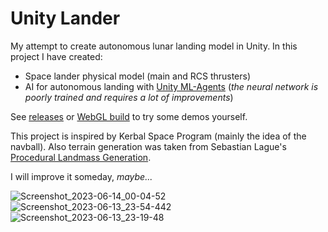 # Unity Lander
My attempt to create autonomous lunar landing model in Unity. In this project I have created:
- Space lander physical model (main and RCS thrusters)
- AI for autonomous landing with [Unity ML-Agents](https://unity.com/ru/products/machine-learning-agents) (*the neural network is poorly trained and requires a lot of improvements*)

See [releases](https://github.com/IliaTrofimov/UnityAutoLander/releases) or [WebGL build](https://github.com/IliaTrofimov/UnityAutoLander/blob/main/WebGLBuild/demo_web/index.html) to try some demos yourself.


This project is inspired by Kerbal Space Program (mainly the idea of the navball). Also terrain generation was taken from 
Sebastian Lague's [Procedural Landmass Generation](https://github.com/SebLague/Procedural-Landmass-Generation).

I will improve it someday, *maybe...*

![Screenshot_2023-06-14_00-04-52](https://github.com/IliaTrofimov/UnityAutoLander/assets/39233120/8fc2d976-bd93-4ce1-b64d-e8c61d726f50)
![Screenshot_2023-06-13_23-54-442](https://github.com/IliaTrofimov/UnityAutoLander/assets/39233120/dfbb8752-fce0-4c2d-8f72-05d16d10182c)
![Screenshot_2023-06-13_23-19-48](https://github.com/IliaTrofimov/UnityAutoLander/assets/39233120/559f242c-0dcb-4443-b40d-6f9955479d75)

